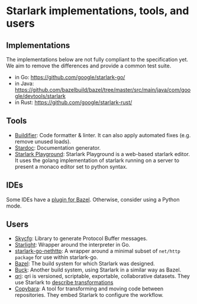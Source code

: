 # Starlark implementations, tools, and users

## Implementations

The implementations below are not fully compliant to the specification yet. We
aim to remove the differences and provide a common test suite.

*   in Go: https://github.com/google/starlark-go/
*   in Java:
    https://github.com/bazelbuild/bazel/tree/master/src/main/java/com/google/devtools/starlark
*   in Rust: https://github.com/google/starlark-rust/

## Tools

* [Buildifier](https://github.com/bazelbuild/buildtools): Code formatter &
  linter. It can also apply automated fixes (e.g. remove unused loads).
* [Stardoc](https://skydoc.bazel.build/): Documentation generator.
* [Starlark Playground](https://github.com/qri-io/starpg): Starlark Playground
  is a web-based starlark editor. It uses the golang implementation of starlark
  running on a server to present a monaco editor set to python syntax.

## IDEs

Some IDEs have a [plugin for Bazel](https://docs.bazel.build/versions/master/ide.html).
Otherwise, consider using a Python mode.

## Users

*  [Skycfg](https://github.com/stripe/skycfg): Library to generate Protocol
   Buffer messages.
*  [Starlight](https://github.com/starlight-go/starlight): Wrapper around the
   interpreter in Go.
*  [starlark-go-nethttp](https://github.com/pcj/starlark-go-nethttp): A wrapper
   around a minimal subset of `net/http package` for use within starlark-go.
*  [Bazel](https://github.com/bazelbuild/bazel): The build system for which
   Starlark was designed.
*  [Buck](https://buckbuild.com/): Another build system, using Starlark in a
   similar way as Bazel.
*  [qri](http://qri.io/): qri is versioned, scriptable, exportable,
   collaborative datasets. They use Starlark to [describe transformations](http://qri.io/docs/reference/skylark_syntax/)
*  [Copybara](https://github.com/google/copybara): A tool for transforming and moving code between repositories.
   They embed Starlark to configure the workflow.

